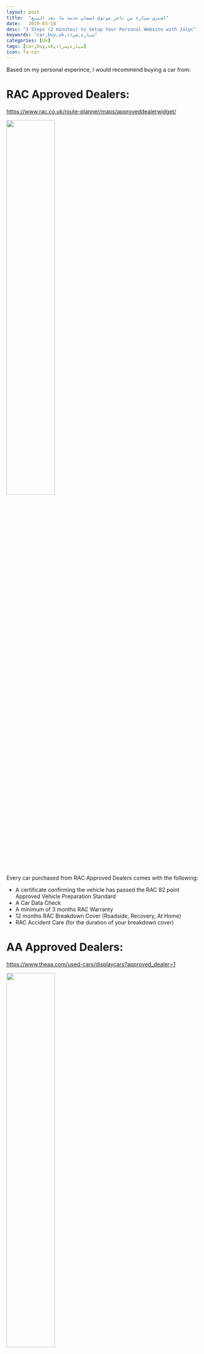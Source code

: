 ```yaml
---
layout: post
title:  "اشتري سيارة من تاجر موثوق لضمان خدمة ما بعد البيع"
date:   2019-03-10
desc: "3 Steps (2 minutes) to Setup Your Personal Website with Jalpc"
keywords: "car,buy,uk,سيارة,شراء"
categories: [Uk]
tags: [car,buy,uk,سيارة,شراء]
icon: fa-car
---
```


Based on my personal experince, I would recommend buying a car from:

# RAC Approved Dealers:
<https://www.rac.co.uk/route-planner/maps/approveddealerwidget/>

<img src="{{ site.img_path }}/uk/rac.jpg" width="50%">

Every car purchased from RAC Approved Dealers comes with the following:

* A certificate confirming the vehicle has passed the RAC 82 point Approved Vehicle Preparation Standard
* A Car Data Check
* A minimum of 3 months RAC Warranty
* 12 months RAC Breakdown Cover (Roadside, Recovery, At Home)
* RAC Accident Care (for the duration of your breakdown cover)


# AA Approved Dealers: 
<https://www.theaa.com/used-cars/displaycars?approved_dealer=1>

<img src="{{ site.img_path }}/uk/aa.jpg" width="50%">

With AA, What are the promises? The dealer will......

* Provide a minimum of 6 months MOT on all vehicles
* Offer a road test to ensure the vehicle meets your requirements
* Hand over all essential documents including V5 registration document, MOT certificate and any available service records
* Provide a free history check on every vehicle
* Welcome any vehicle inspection by us or any other independent third party, prior to purchase
* Professionally prepare and hand over the vehicle in a good condition
* Be audited by us once a year to ensure compliance with this Dealer Promise
* Enable you to escalate issues to us and we will mediate between you and the Dealer
* The Dealer will honour their obligations under the Consumer Rights Act 2015 to protect your purchase
* All vehicles advertised on aacars.com come with 12 months free breakdown cover, make sure you get covered


# Arnold Clark: <https://www.arnoldclark.com/>

<img src="{{ site.img_path }}/uk/ac.jpg" width="50%">

The best thing here, is that you can part-exchange your old car.

